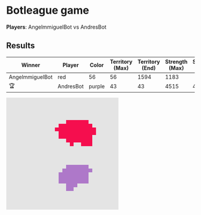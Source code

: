 # Botleague game
**Players**: AngelmmiguelBot vs AndresBot

## Results
Winner | Player | Color | Territory (Max) | Territory (End) | Strength (Max) | Strength (End)
--- | --- | --- | --- | --- | --- | ---
 | AngelmmiguelBot | red | 56 | 56 | 1594 | 1183
🏆 | AndresBot | purple | 43 | 43 | 4515 | 4515

![Map at the last frame](./images/game-1488053930.png)